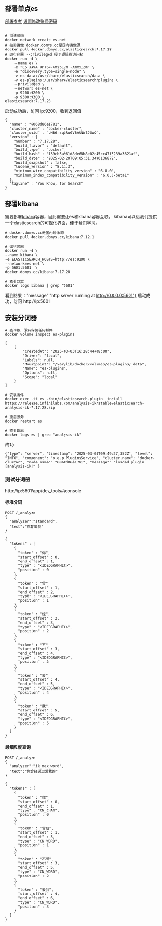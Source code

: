 ## 部署单点es

[部署参考](https://blog.csdn.net/Ying_ph/article/details/136586656) [设置修改账号密码](https://blog.csdn.net/Ying_ph/article/details/136737346)

```shell

# 创建网络
docker network create es-net
# 拉取镜像 docker.domys.cc是国内镜像源
docker pull docker.domys.cc/elasticsearch:7.17.28
# 运行容器 --privileged 授予逻辑卷访问权
docker run -d \
	--name es \
    -e "ES_JAVA_OPTS=-Xms512m -Xmx512m" \
    -e "discovery.type=single-node" \
    -v es-data:/usr/share/elasticsearch/data \
    -v es-plugins:/usr/share/elasticsearch/plugins \
    --privileged \
    --network es-net \
    -p 9200:9200 \
    -p 9300:9300 \
elasticsearch:7.17.28
```

启动成功后，访问 ip:9200，收到返回值

```
{
  "name" : "6068d86e1781",
  "cluster_name" : "docker-cluster",
  "cluster_uuid" : "pHB6rsqSRu6VBAUNWfJSwQ",
  "version" : {
    "number" : "7.17.28",
    "build_flavor" : "default",
    "build_type" : "docker",
    "build_hash" : "139cb5a961d8de68b8e02c45cc47f5289a3623af",
    "build_date" : "2025-02-20T09:05:31.349013687Z",
    "build_snapshot" : false,
    "lucene_version" : "8.11.3",
    "minimum_wire_compatibility_version" : "6.8.0",
    "minimum_index_compatibility_version" : "6.0.0-beta1"
  },
  "tagline" : "You Know, for Search"
}
```

## 部署kibana

需要部署[kibana](https://so.csdn.net/so/search?q=kibana&spm=1001.2101.3001.7020)容器，因此需要让es和kibana容器互联。  kibana可以给我们提供一个elasticsearch的可视化界面，便于我们学习。 

```
# docker.domys.cc是国内镜像源
docker pull docker.domys.cc/kibana:7.12.1

# 运行容器
docker run -d \
--name kibana \
-e ELASTICSEARCH_HOSTS=http://es:9200 \
--network=es-net \
-p 5601:5601  \
docker.domys.cc/kibana:7.17.28

# 查看日志
docker logs kibana | grep "5601"
```

看到结果："message":"http server running at http://0.0.0.0:5601"} 启动成功，访问 http://ip:5601 



## 安装分词器

```shell
# 查询卷，没有安装任何插件
docker volume inspect es-plugins
```

```
[
    {
        "CreatedAt": "2025-03-03T16:28:44+08:00",
        "Driver": "local",
        "Labels": null,
        "Mountpoint": "/var/lib/docker/volumes/es-plugins/_data",
        "Name": "es-plugins",
        "Options": null,
        "Scope": "local"
    }
]
```



```shell
# 安装插件
docker exec -it es ./bin/elasticsearch-plugin  install  https://release.infinilabs.com/analysis-ik/stable/elasticsearch-analysis-ik-7.17.28.zip

# 重启服务
docker restart es

# 查看日志
docker logs es | grep "analysis-ik"
```

成功

```
{"type": "server", "timestamp": "2025-03-03T09:49:27,352Z", "level": "INFO", "component": "o.e.p.PluginsService", "cluster.name": "docker-cluster", "node.name": "6068d86e1781", "message": "loaded plugin [analysis-ik]" }
```

### 测试分词器

http://ip:5601/app/dev_tools#/console

#### 标准分词

```
POST /_analyze
{
  "analyzer":"standard",
  "text":"你曾爱我"
}
```

```
{
  "tokens" : [
    {
      "token" : "你",
      "start_offset" : 0,
      "end_offset" : 1,
      "type" : "<IDEOGRAPHIC>",
      "position" : 0
    },
    {
      "token" : "曾",
      "start_offset" : 1,
      "end_offset" : 2,
      "type" : "<IDEOGRAPHIC>",
      "position" : 1
    },
    {
      "token" : "经",
      "start_offset" : 2,
      "end_offset" : 3,
      "type" : "<IDEOGRAPHIC>",
      "position" : 2
    },
    {
      "token" : "不",
      "start_offset" : 3,
      "end_offset" : 4,
      "type" : "<IDEOGRAPHIC>",
      "position" : 3
    },
    {
      "token" : "爱",
      "start_offset" : 4,
      "end_offset" : 5,
      "type" : "<IDEOGRAPHIC>",
      "position" : 4
    },
    {
      "token" : "我",
      "start_offset" : 5,
      "end_offset" : 6,
      "type" : "<IDEOGRAPHIC>",
      "position" : 5
    }
  ]
}
```



#### 最细粒度查询 

```
POST /_analyze
{
  "analyzer":"ik_max_word",
  "text":"你曾经说过爱我的"
}
```

```
{
  "tokens" : [
    {
      "token" : "你",
      "start_offset" : 0,
      "end_offset" : 1,
      "type" : "CN_CHAR",
      "position" : 0
    },
    {
      "token" : "曾经",
      "start_offset" : 1,
      "end_offset" : 3,
      "type" : "CN_WORD",
      "position" : 1
    },
    {
      "token" : "不爱",
      "start_offset" : 3,
      "end_offset" : 5,
      "type" : "CN_WORD",
      "position" : 2
    },
    {
      "token" : "爱我",
      "start_offset" : 4,
      "end_offset" : 6,
      "type" : "CN_WORD",
      "position" : 3
    }
  ]
}

```







